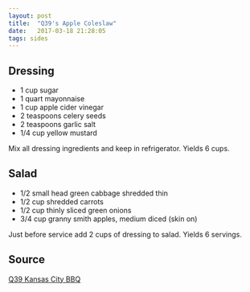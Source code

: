 ```yaml
---
layout: post
title:  "Q39's Apple Coleslaw"
date:   2017-03-18 21:28:05
tags: sides
---
```


Dressing
--------
- 1 cup sugar
- 1 quart mayonnaise
- 1 cup apple cider vinegar
- 2 teaspoons celery seeds
- 2 teaspoons garlic salt
- 1/4 cup yellow mustard

Mix all dressing ingredients and keep in refrigerator. Yields 6 cups.

Salad
-----
- 1/2 small head green cabbage shredded thin
- 1/2 cup shredded carrots
- 1/2 cup thinly sliced green onions
- 3/4 cup granny smith apples, medium diced (skin on)

Just before service add 2 cups of dressing to salad. Yields 6 servings.

Source
------

[Q39 Kansas City BBQ](http://www.thisiskc.com/2014/07/kansas-city-restaurant-recipes-q39-kansas-city-bbq-sides/)

